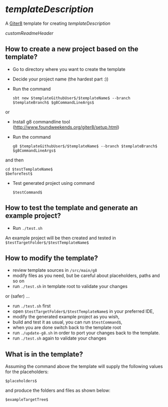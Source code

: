 $templateDescription$
===

A [Giter8](http://www.foundweekends.org/giter8/) template for creating $templateDescription$

$customReadmeHeader$

How to create a new project based on the template?
---

* Go to directory where you want to create the template
* Decide your project name (the hardest part :))
* Run the command

    `sbt new $templateGithubUser$/$templateName$ --branch $templateBranch$ $g8CommandLineArgs$`

or    

* Install g8 commandline tool (http://www.foundweekends.org/giter8/setup.html)
* Run the command

    `g8 $templateGithubUser$/$templateName$ --branch $templateBranch$ $g8CommandLineArgs$`
    
and then
    
    cd $testTemplateName$
    $beforeTest$
  
* Test generated project using command 

    `$testCommand$`
    

How to test the template and generate an example project?
---

* Run `./test.sh` 

An example project will be then created and tested in `$testTargetFolder$/$testTemplateName$`

How to modify the template?
---

 * review template sources in `/src/main/g8`
 * modify files as you need, but be careful about placeholders, paths and so on
 * run `./test.sh` in template root to validate your changes
 
or (safer) ...

* run `./test.sh` first
* open `$testTargetFolder$/$testTemplateName$` in your preferred IDE, 
* modify the generated example project as you wish, 
* build and test it as usual, you can run `$testCommand$`,
* when you are done switch back to the template root
* run `./update-g8.sh` in order to port your changes back to the template.
* run `./test.sh` again to validate your changes

What is in the template?
--

Assuming the command above 
the template will supply the following values for the placeholders:

    $placeholders$

and produce the folders and files as shown below:

    $exampleTargetTree$